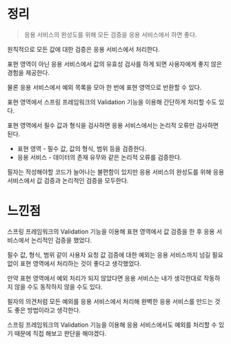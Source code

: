 # 정리

>응용 서비스의 완성도를 위해 모든 검증을 응용 서비스에서 하면 좋다.



원칙적으로 모든 값에 대한 검증은 응용 서비스에서 처리한다.

표현 영역이 아닌 응용 서비스에서 값의 유효성 검사를 하게 되면 사용자에게 좋지 않은 경험을 제공한다.

물론 응용 서비스에서 예외 목록을 모아 한 번에 표현 영역으로 반환할 수 있다.

표현 영역에서 스프링 프레임워크의 Validation 기능을 이용해 간단하게 처리할 수도 있다.



표현 영역에서 필수 값과 형식을 검사하면 응용 서비스에서는 논리적 오류만 검사하면 된다.

- 표현 영역 - 필수 값, 값의 형식, 범위 등을 검증한다.
- 응용 서비스 - 데이터의 존재 유무와 같은 논리적 오류를 검증한다.



필자는 작성해야할 코드가 늘어나는 불편함이 있지만 응용 서비스의 완성도를 위해 응용 서비스에서 값 검증과 논리적인 검증을 모두한다.



# 느낀점

스프링 프레임워크의 Validation 기능을 이용해 표현 영역에서 값 검증을 한 후 응용 서비스에서 논리적인 검증을 했었다.

필수 값, 형식, 범위 같이 사용자 요청 값 검증에 대한 예외는 응용 서비스까지 넘길 필요 없이 표현 영역에서 처리하는 것이 좋다고 생각했었다.

만약 표현 영역에서 예외 처리가 되지 않았다면 응용 서비스는 내가 생각한대로 작동하지 않을 수도 동작하지 않을 수도 있다.

필자의 의견처럼 모든 예외를 응용 서비스에서 처리해 완벽한 응용 서비스를 만드는 것도 좋은 방법이라고 생각한다.

스프링 프레임워크의 Validation 기능을 이용해 응용 서비스에서도 예외를 처리할 수 있기 때문에 직접 해보고 판단을 해야겠다.